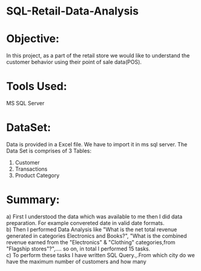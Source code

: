 # SQL-Retail-Data-Analysis
# Objective:
In this project, as a part of the retail store we would like to understand the customer behavior 
using their point of sale data(POS).

# Tools Used: 
MS SQL Server

# DataSet:
Data is provided in a Excel file. We have to import it in ms sql server.
The Data Set is comprises of 3 Tables:
1) Customer
2) Transactions
3) Product Category

# Summary:
a) First I understood the data which was available to me then I did data preparation. For example convereted date in valid date formats.<br/>
b) Then I performed Data Analysis like "What is the net total revenue generated in categories Electronics and Books?",
"What is the combined revenue earned from the "Electronics" & "Clothing" categories,from "Flagship stores"?",.... so on, in total I performed 15 tasks.<br/>
c) To perform these tasks I have written SQL Query.,.From which city do we have the maximum number of customers and how many
